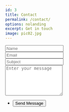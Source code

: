 ```yaml
---
id: 3
title: Contact
permalink: /contact/
options: nolanding
excerpt: Get in touch
image: pic02.jpg
---
```


<section>
  <form method="post" action="http://arkadianriver.com/cgi-bin/cgiemail/mailtome.config">
    <div class="row uniform">
      <div class="6u 12u$(xsmall)">
        <input type="text" name="required-name" id="required-name" value="" placeholder="Name" />
      </div>
      <div class="6u$ 12u$(xsmall)">
        <input type="email" name="required-email" id="required-email" value="" placeholder="Email" />
      </div>
      <div class="12u$">
        <input type="text" name="required-subject" id="required-subject" value="" placeholder="Subject" />
      </div>
      <div class="12u$">
        <textarea name="textbody" id="textbody" placeholder="Enter your message" rows="6"></textarea>
      </div>
      <div class="12u$">
        <ul class="actions">
          <li><input type="submit" value="Send Message" class="special" /></li>
        </ul>
      </div>
    </div>
    <input type="hidden" name="success"
           value="{{ '/contact-success' | prepend: site.baseurl | prepend: site.url }}" />
  </form>
</section>

